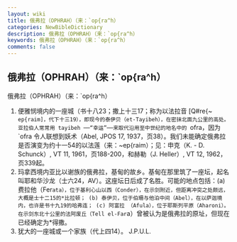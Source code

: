 ```yaml
---
layout: wiki
title: 俄弗拉（OPHRAH）（来：`op{ra^h）
categories: NewBibleDictionary
description: 俄弗拉（OPHRAH）（来：`op{ra^h）
keywords: 俄弗拉（OPHRAH）（来：`op{ra^h）
comments: false
---
```


## 俄弗拉（OPHRAH）（来：`op{ra^h）



俄弗拉（OPHRAH）（来：`op{ra^h）
1. 便雅悯境内的一座城（书十八23；撒上十三17；称为以法拉音 [Q#re{~ `ep{raim]，代下十三19），即现今的泰伊贝（et-Tayibeh），在密抹北面九公里的高处。亚拉伯人常常用 tayibeh ──“幸运”──来取代沿用至中世纪的地名中的 `ofra，因为 `ofra 令人联想到妖术（Abel, JPOS 17, 1937，页38）。我们未能确定俄弗拉是否演变为约十一54的以法莲（来：~ep{raim）；见：申克（K. - D. Schunck）, VT 11, 1961，页188-200，和赫勒（J. Heller）, VT 12, 1962，页339起。
2. 玛拿西境内亚比以谢族的俄弗拉，基甸的故乡。基甸在那里筑了一座坛，起名叫耶和华沙龙（士六24，AV）。这座坛日后成了名胜。可能的地点包括：(a) 费拉他（Fer`ata），位于基利心山以西（Conder），在示剑附近，但距离冲突之处颇远，大概是士十二15的*比拉顿； (b) 泰伊贝，位于伯珊与他泊中间（Abel），在以萨迦境内，也许是书十九19的哈弗连； (c) 阿富拉 （Afula），位于耶斯列平原（Aharoni）。在示剑东北十公里的法阿废丘（Tell
el-Far`a）曾被认为是俄弗拉的原址，但现在已经确定为*得撒。
3. 犹大的一座城或一个家族（代上四14）。
J.P.U.L.





